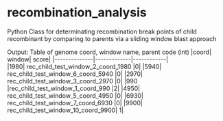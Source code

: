 # recombination_analysis

Python Class for determinating recombination break points of child recombinant by comparing to parents via a sliding window blast approach


Output: 
Table of genome coord, window name, parent code (int)
|coord| window| score|
|--------------|-------------|------------|     
|1980| rec_child_test_window_2_coord_1980 |0|
|5940| rec_child_test_window_6_coord_5940 |0|
|2970| rec_child_test_window_3_coord_2970 |0|
|990 |rec_child_test_window_1_coord_990   |2|
|4950| rec_child_test_window_5_coord_4950 |0|
|6930| rec_child_test_window_7_coord_6930 |0|
|9900| rec_child_test_window_10_coord_9900| 1|
